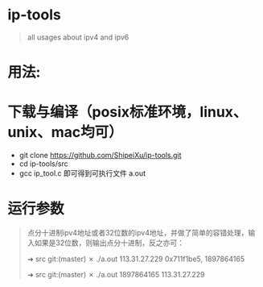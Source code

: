 # ip-tools
> all usages about ipv4 and ipv6

# 用法:

# 下载与编译（posix标准环境，linux、unix、mac均可）
- git clone https://github.com/ShipeiXu/ip-tools.git
- cd ip-tools/src
- gcc ip_tool.c
  即可得到可执行文件 a.out

# 运行参数
> 点分十进制ipv4地址或者32位数的ipv4地址，并做了简单的容错处理，输入如果是32位数，则输出点分十进制，反之亦可：
>
> ➜  src git:(master) ✗ ./a.out 113.31.27.229
> 0x711f1be5, 1897864165
>
> ➜  src git:(master) ✗ ./a.out 1897864165
> 113.31.27.229
